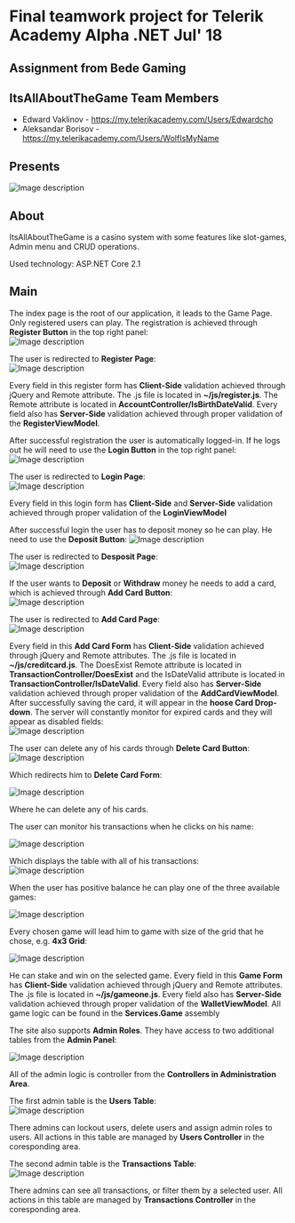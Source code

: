 # Final teamwork project for Telerik Academy Alpha .NET Jul' 18
## Assignment from Bede Gaming

## ItsAllAboutTheGame Team Members
- Edward Vaklinov - https://my.telerikacademy.com/Users/Edwardcho
- Aleksandar Borisov - https://my.telerikacademy.com/Users/WolfIsMyName

## Presents
![Image description](Images/HomePage.jpg)

## About
ItsAllAboutTheGame is a casino system with some features like slot-games, Admin menu and CRUD operations.

Used technology: ASP.NET Core 2.1

## Main
The index page is the root of our application, it leads to the Game Page. Only registered users can play. The registration is achieved through **Register Button** in the top right panel:  
![Image description](./Images/RegisterPanel.jpg)

The user is redirected to **Register Page**:  
![Image description](./Images/RegisterPage.jpg)

Every field in this register form has **Client-Side** validation achieved through jQuery and Remote attribute. The .js file is located in **~/js/register.js**. The Remote attribute is located in **AccountController/IsBirthDateValid**.
Every field also has **Server-Side** validation achieved through proper validation of the **RegisterViewModel**.

After successful registration the user is automatically logged-in. If he logs out he will need to use the **Login Button** in the top right panel:  
![Image description](./Images/RegisterPanel.jpg)

The user is redirected to **Login Page**:  
![Image description](./Images/LoginPage.jpg)

Every field in this login form has **Client-Side** and **Server-Side** validation achieved through proper validation of the **LoginViewModel**

After successful login the user has to deposit money so he can play. He need to use the **Deposit Button**:
![Image description](./Images/DepositPanel.jpg) 

 The user is redirected to **Desposit Page**:  
![Image description](./Images/DepositPage.jpg)

If the user wants to **Deposit** or **Withdraw** money he needs to add a card, which is achieved through **Add Card Button**:  
![Image description](./Images/AddCardPanel.jpg)

The user is redirected to **Add Card Page**:  
![Image description](./Images/AddCardPage.jpg)

Every field in this **Add Card Form** has **Client-Side** validation achieved through jQuery and Remote attributes. The .js file is located in **~/js/creditcard.js**. The DoesExist Remote attribute is located in **TransactionController/DoesExist** and the IsDateValid  attribute is located in **TransactionController/IsDateValid**.
Every field also has **Server-Side** validation achieved through proper validation of the **AddCardViewModel**.
After successfully saving the card, it will appear in the **hoose Card Drop-down**. The server will constantly monitor for expired cards and they will appear as disabled fields:  
![Image description](./Images/ExpiredCard.jpg)

The user can delete any of his cards through **Delete Card Button**:  
![Image description](./Images/DeleteCardPanel.jpg)

Which redirects him to **Delete Card Form**:

![Image description](./Images/DeleteCardForm.jpg)

Where he can delete any of his cards.

The user can monitor his transactions when he clicks on his name:

![Image description](./Images/UserTransactionsPanel.jpg)

Which displays the table with all of his transactions:  
![Image description](./Images/UserTransactionsTable.jpg)

When the user has positive balance he can play one of the three available games:  

![Image description](./Images/Games.jpg)

Every chosen game will lead him to game with size of the grid that he chose, e.g. **4x3 Grid**:  

![Image description](./Images/FirstGame.jpg)

He can stake and win on the selected game.
Every field in this **Game Form** has **Client-Side** validation achieved through jQuery and Remote attributes. The .js file is located in **~/js/gameone.js**. Every field also has **Server-Side** validation achieved through proper validation of the **WalletViewModel**. All game logic can be found in the **Services.Game** assembly

The site also supports **Admin Roles**. They have access to two additional tables from the **Admin Panel**:

![Image description](./Images/AdminPanel.jpg)

All of the admin logic is controller from the **Controllers in Administration Area**.

The first admin table is the **Users Table**:  
![Image description](./Images/UsersTable.jpg)

There admins can lockout users, delete users and assign admin roles to users. All actions in this table are managed by **Users Controller** in the coresponding area.

The second admin table is the **Transactions Table**:  
![Image description](./Images/TransactionsTable.jpg)

There admins can see all transactions, or filter them by a selected user. All actions in this table are managed by **Transactions Controller** in the coresponding area.

